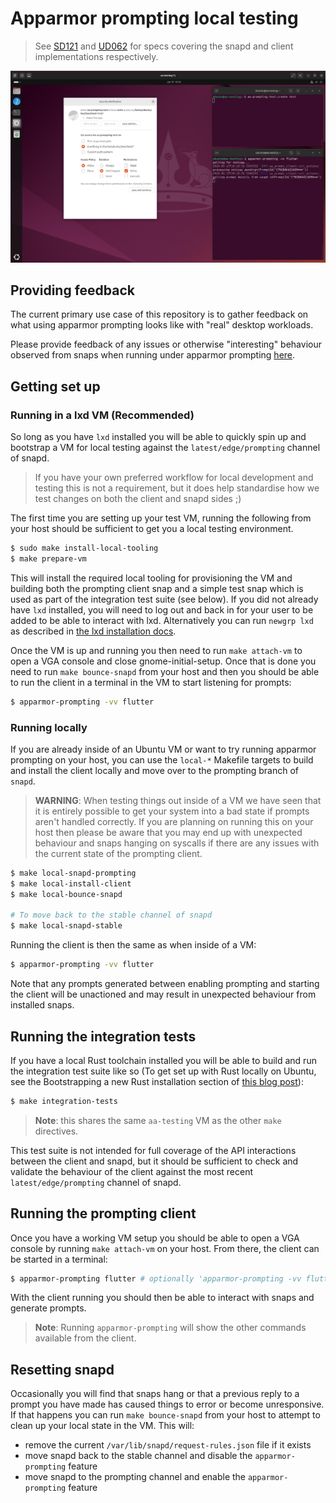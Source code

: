 # Apparmor prompting local testing

> See [SD121][0] and [UD062][1] for specs covering the snapd and client
> implementations respectively.

![screenshot](./screenshot.png)


## Providing feedback

The current primary use case of this repository is to gather feedback on what
using apparmor prompting looks like with "real" desktop workloads.

Please provide feedback of any issues or otherwise "interesting" behaviour
observed from snaps when running under apparmor prompting
[here](https://docs.google.com/document/d/104pOAS-vZB48zq2ZpJbBLI23WlfHrYJd_UrgCZwwBpY/edit).


## Getting set up

### Running in a lxd VM (Recommended)

So long as you have `lxd` installed you will be able to quickly spin up and
bootstrap a VM for local testing against the `latest/edge/prompting` channel
of snapd.

> If you have your own preferred workflow for local development and testing
> this is not a requirement, but it does help standardise how we test changes
> on both the client and snapd sides ;)

The first time you are setting up your test VM, running the following from
your host should be sufficient to get you a local testing environment.
```bash
$ sudo make install-local-tooling
$ make prepare-vm
```

This will install the required local tooling for provisioning the VM and
building both the prompting client snap and a simple test snap which is used as
part of the integration test suite (see below). If you did not already have
`lxd` installed, you will need to log out and back in for your user to be added
to be able to interact with lxd. Alternatively you can run `newgrp lxd` as
described in [the lxd installation docs][2].

Once the VM is up and running you then need to run `make attach-vm` to open a
VGA console and close gnome-initial-setup. Once that is done you need to run
`make bounce-snapd` from your host and then you should be able to run the client
in a terminal in the VM to start listening for prompts:
```bash
$ apparmor-prompting -vv flutter
```

### Running locally

If you are already inside of an Ubuntu VM or want to try running apparmor
prompting on your host, you can use the `local-*` Makefile targets to build and
install the client locally and move over to the prompting branch of `snapd`.

> **WARNING**: When testing things out inside of a VM we have seen that it is
> entirely possible to get your system into a bad state if prompts aren't
> handled correctly. If you are planning on running this on your host then
> please be aware that you may end up with unexpected behaviour and snaps
> hanging on syscalls if there are any issues with the current state of the
> prompting client.

```bash
$ make local-snapd-prompting
$ make local-install-client
$ make local-bounce-snapd

# To move back to the stable channel of snapd
$ make local-snapd-stable
```

Running the client is then the same as when inside of a VM:
```bash
$ apparmor-prompting -vv flutter
```

Note that any prompts generated between enabling prompting and starting the
client will be unactioned and may result in unexpected behaviour from installed
snaps.

## Running the integration tests

If you have a local Rust toolchain installed you will be able to build and run
the integration test suite like so (To get set up with Rust locally on Ubuntu,
see the Bootstrapping a new Rust installation section of [this blog post][3]):
```bash
$ make integration-tests
```
> **Note**: this shares the same `aa-testing` VM as the other `make` directives.

This test suite is not intended for full coverage of the API interactions
between the client and snapd, but it should be sufficient to check and validate
the behaviour of the client against the most recent `latest/edge/prompting`
channel of snapd.


## Running the prompting client

Once you have a working VM setup you should be able to open a VGA console by
running `make attach-vm` on your host. From there, the client can be started in
a terminal:
```bash
$ apparmor-prompting flutter # optionally 'apparmor-prompting -vv flutter' for verbose logging
```

With the client running you should then be able to interact with snaps and
generate prompts.

> **Note**: Running `apparmor-prompting` will show the other commands available
> from the client.


## Resetting snapd

Occasionally you will find that snaps hang or that a previous reply to a prompt
you have made has caused things to error or become unresponsive. If that happens
you can run `make bounce-snapd` from your host to attempt to clean up your
local state in the VM. This will:
  - remove the current `/var/lib/snapd/request-rules.json` file if it exists
  - move snapd back to the stable channel and disable the `apparmor-prompting` feature
  - move snapd to the prompting channel and enable the `apparmor-prompting` feature


  [0]: https://docs.google.com/document/d/1tBnefdukP69EUJOlH8bgD2hrvZCYoE8-1ZlqRRYlOqc/edit
  [1]: https://docs.google.com/document/d/1zJVbo3rRc0yfNMTloE2vJGVldHLC0-PmxAyJoFn7mwE/edit
  [2]: https://documentation.ubuntu.com/lxd/en/latest/installing/
  [3]: https://ubuntu.com/blog/why-and-how-to-use-rust-on-ubuntu
